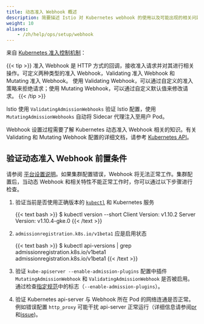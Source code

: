```yaml
---
title: 动态准入 Webhook 概述
description: 简要描述 Istio 对 Kubernetes webhook 的使用以及可能出现的相关问题。
weight: 10
aliases:
    - /zh/help/ops/setup/webhook
---
```


来自 [Kubernetes 准入控制机制](https://kubernetes.io/docs/reference/access-authn-authz/extensible-admission-controllers/)：

{{< tip >}}
准入 Webhook 是 HTTP 方式的回调，接收准入请求并对其进行相关操作。可定义两种类型的准入 Webhook，Validating 准入 Webhook 和 Mutating 准入 Webhook。 使用 Validating Webhook，可以通过自定义的准入策略来拒绝请求；使用 Mutating Webhook，可以通过自定义默认值来修改请求。
{{< /tip >}}

Istio 使用 `ValidatingAdmissionWebhooks` 验证 Istio 配置，使用 `MutatingAdmissionWebhooks` 自动将 Sidecar 代理注入至用户 Pod。

Webhook 设置过程需要了解 Kubernetes 动态准入 Webhook 相关的知识。有关 Validating 和 Mutating Webhook 配置的详细文档，请参考 [Kubernetes API](https://kubernetes.io/docs/reference/generated/kubernetes-api/v1.11/)。

## 验证动态准入 Webhook 前置条件

请参阅 [平台设置说明](/zh/docs/setup/platform-setup/)。如果集群配置错误，Webhook 将无法正常工作。集群配置后，当动态 Webhook 和相关特性不能正常工作时，你可以通过以下步骤进行检查。

1. 验证当前是否使用正确版本的 [`kubectl`](https://kubernetes.io/docs/tasks/tools/install-kubectl/) 和 Kubernetes 服务

    {{< text bash >}}
    $ kubectl version --short
    Client Version: v1.10.2
    Server Version: v1.10.4-gke.0
    {{< /text >}}

1. `admissionregistration.k8s.io/v1beta1` 应是启用状态

    {{< text bash >}}
    $ kubectl api-versions | grep admissionregistration.k8s.io/v1beta1
    admissionregistration.k8s.io/v1beta1
    {{< /text >}}

1. 验证 `kube-apiserver --enable-admission-plugins` 配置中插件 `MutatingAdmissionWebhook` 和 `ValidatingAdmissionWebhook` 是否被启用。通过检查[指定规范](/zh/docs/setup/platform-setup/)中的标志（`--enable-admission-plugins`）。

1. 验证 Kubernetes api-server 与 Webhook 所在 Pod 的网络连通是否正常。例如错误配置 `http_proxy` 可能干扰 api-server 正常运行（详细信息请参阅[pr](https://github.com/kubernetes/kubernetes/pull/58698#discussion_r163879443)和[issue](https://github.com/kubernetes/kubeadm/issues/666))。
